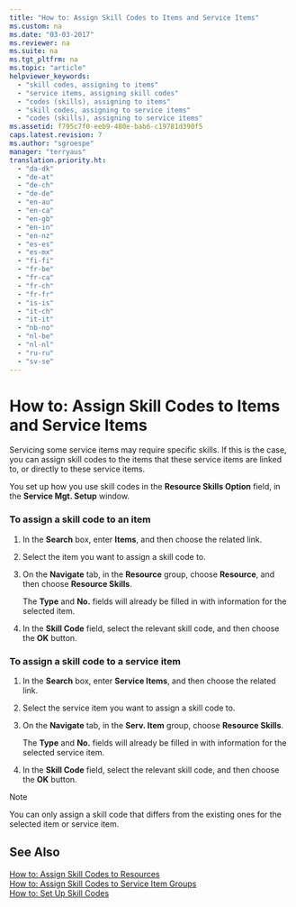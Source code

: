 ```yaml
---
title: "How to: Assign Skill Codes to Items and Service Items"
ms.custom: na
ms.date: "03-03-2017"
ms.reviewer: na
ms.suite: na
ms.tgt_pltfrm: na
ms.topic: "article"
helpviewer_keywords: 
  - "skill codes, assigning to items"
  - "service items, assigning skill codes"
  - "codes (skills), assigning to items"
  - "skill codes, assigning to service items"
  - "codes (skills), assigning to service items"
ms.assetid: f795c7f0-eeb9-480e-bab6-c19781d390f5
caps.latest.revision: 7
ms.author: "sgroespe"
manager: "terryaus"
translation.priority.ht: 
  - "da-dk"
  - "de-at"
  - "de-ch"
  - "de-de"
  - "en-au"
  - "en-ca"
  - "en-gb"
  - "en-in"
  - "en-nz"
  - "es-es"
  - "es-mx"
  - "fi-fi"
  - "fr-be"
  - "fr-ca"
  - "fr-ch"
  - "fr-fr"
  - "is-is"
  - "it-ch"
  - "it-it"
  - "nb-no"
  - "nl-be"
  - "nl-nl"
  - "ru-ru"
  - "sv-se"
---
```

# How to: Assign Skill Codes to Items and Service Items
Servicing some service items may require specific skills. If this is the case, you can assign skill codes to the items that these service items are linked to, or directly to these service items.  
  
 You set up how you use skill codes in the **Resource Skills Option** field, in the **Service Mgt. Setup** window.  
  
### To assign a skill code to an item  
  
1.  In the **Search** box, enter **Items**, and then choose the related link.  
  
2.  Select the item you want to assign a skill code to.  
  
3.  On the **Navigate** tab, in the **Resource** group, choose **Resource**, and then choose  **Resource Skills**.  
  
     The **Type** and **No.** fields will already be filled in with information for the selected item.  
  
4.  In the **Skill Code** field, select the relevant skill code, and then choose the **OK** button.  
  
### To assign a skill code to a service item  
  
1.  In the **Search** box, enter **Service Items**, and then choose the related link.  
  
2.  Select the service item you want to assign a skill code to.  
  
3.  On the **Navigate** tab, in the **Serv. Item** group, choose  **Resource Skills**.  
  
     The **Type** and **No.** fields will already be filled in with information for the selected service item.  
  
4.  In the **Skill Code** field, select the relevant skill code, and then choose the **OK** button.  
  
> [!NOTE]  
>  You can only assign a skill code that differs from the existing ones for the selected item or service item.  
  
## See Also  
 [How to: Assign Skill Codes to Resources](../Service/how-to-assign-skill-codes-to-resources.md)   
 [How to: Assign Skill Codes to Service Item Groups](../Service/how-to-assign-skill-codes-to-service-item-groups.md)   
 [How to: Set Up Skill Codes](../Service/how-to-set-up-skill-codes.md)
